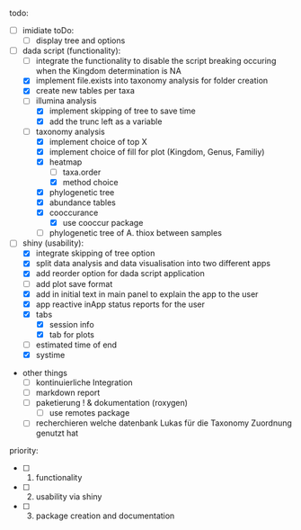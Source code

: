 todo:

- [ ] imidiate toDo:
  - [ ] display tree and options

- [ ] dada script (functionality):
  - [ ] integrate the functionality to disable the script breaking occuring when the Kingdom determination is NA
  - [x] implement file.exists into taxonomy analysis for folder creation
  - [x] create new tables per taxa
  - [ ] illumina analysis
    - [x] implement skipping of tree to save time
    - [x] add the trunc left as a variable
  - [ ] taxonomy analysis
    - [x] implement choice of top X
    - [x] implement choice of fill for plot (Kingdom, Genus, Familiy)
    - [x] heatmap
      - [ ] taxa.order
      - [x] method choice
    - [x] phylogenetic tree
    - [x] abundance tables
    - [x] cooccurance
      - [x] use cooccur package
    - [ ] phylogenetic tree of A. thiox between samples
- [ ] shiny (usability):
  - [x] integrate skipping of tree option
  - [x] split data analysis and data visualisation into two different apps
  - [x] add reorder option for dada script application
  - [ ] add plot save format
  - [x] add in initial text in main panel to explain the app to the user
  - [x] app reactive inApp status reports for the user
  - [x] tabs
    - [x] session info
    - [x] tab for plots
  - [ ] estimated time of end
  - [x] systime
- other things
  - [ ] kontinuierliche Integration
  - [ ] markdown report
  - [ ] paketierung ! & dokumentation (roxygen)
    - [ ] use remotes package
  - [ ] recherchieren welche datenbank Lukas für die Taxonomy Zuordnung genutzt hat
 
priority:

- [ ] 1. functionality
- [ ] 2. usability via shiny
- [ ] 3. package creation and documentation
